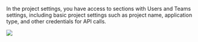 In the project settings, you have access to sections with Users and Teams settings, including basic project settings such as project name, application type, and other credentials for API calls.

![](https://gblobscdn.gitbook.com/assets%2F-LQ08RFAKZvFADEiXKFy%2F-MjZ1NdpgFFPJvPgcVqH%2F-MjZ2u7boKJo4mZkafD4%2Ftestgif9.gif?alt=media&token=9f2bb231-01eb-4749-9a76-9deb60e1d3d0)

